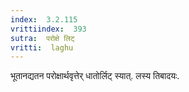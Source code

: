 ```yaml
---
index:  3.2.115
vrittiindex:  393
sutra:  परोक्षे लिट्
vritti:  laghu 
---
```


भूतानद्यतन परोक्षार्थवृत्तेर् धातोर्लिट् स्यात्. लस्य तिबादयः.

